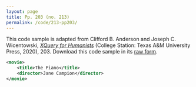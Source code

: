 ```yaml
---
layout: page
title: Pp. 203 (no. 213)
permalink: /code/213-pp203/
---
```


This code sample is adapted from Clifford B. Anderson and Joseph C. Wicentowski, 
[_XQuery for Humanists_](/) (College Station: Texas A&M University Press, 2020), 203. 
Download this code sample in its [raw form](/code/213-pp203/213-pp203.xml).

```xml
<movie>
    <title>The Piano</title>
    <director>Jane Campion</director>
</movie>
```  
